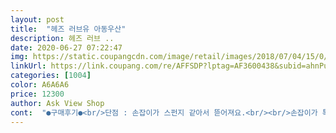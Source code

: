 ```yaml
---
layout: post 
title:  "헤즈 러브유 아동우산" 
description: 헤즈 러브 ..
date: 2020-06-27 07:22:47 
img: https://static.coupangcdn.com/image/retail/images/2018/07/04/15/0/13482b3e-4fb7-4cbe-a73b-8fa297475f35.jpg 
linkUrl: https://link.coupang.com/re/AFFSDP?lptag=AF3600438&subid=ahnPublicAsk&pageKey=107112070&itemId=324012638&vendorItemId=70869610124&traceid=V0-113-d304bd4a2dc17c3a 
categories: [1004] 
color: A6A6A6 
price: 12300 
author: Ask View Shop 
cont:  "●구매후기●<br/>단점 : 손잡이가 스펀지 같아서 뜯어져요.<br/><br/>손잡이가 톡톡하니 미끄럼 없는 재질로 고급스럽게 처리 되어 있어서 만족합니다 다른 것은 사진 그대로 이고<br/>아이가 많이 무겁지 않다고 하네요<br/>여자아이 핑크에 하트 좋아하네요.<br/> 중간에 투명 비닐 부분으로 시야 확보되서 좋구요.<br/><br/>자동우산 아녜요 수동이고, 살대가 금속이 아니구 플라스틱인데 안전해보여요.<br/> 쉽기 부서질거 같지않구요<br/>" 
---
```


